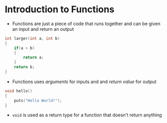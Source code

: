 # Introduction to Functions

- Functions are just a piece of code that runs together and can be given an input
and return an output

```C
int larger(int a, int b)
{
    if(a > b)
    {
        return a;
    }
    return b;
}
```

- Functions uses *arguments* for inputs and and *return value* for output

```C
void hello()
{
    puts("Hello World!");
}
```

- `void` is used as a return type for a function that doesn't return anything
